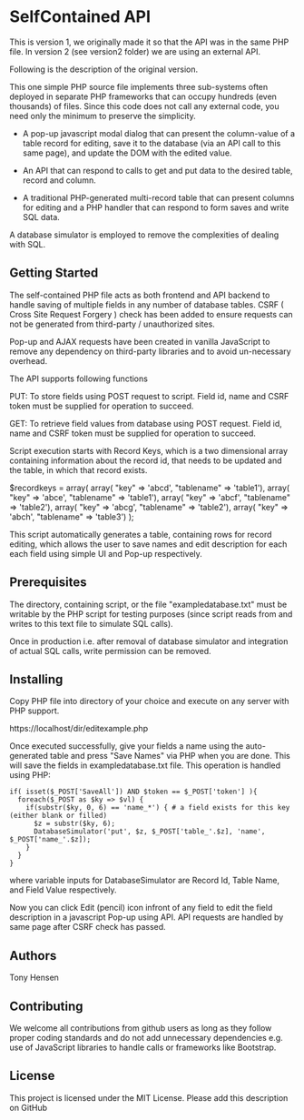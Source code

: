 # SelfContained API

This is version 1, we originally made it so that the API was in the same PHP file. In version 2 (see version2 folder) we are using an external API.

Following is the description of the original version.

This one simple PHP source file implements three sub-systems often deployed in separate PHP frameworks that can occupy hundreds (even thousands) of files. Since this code does not call any external code, you need only the minimum to preserve the simplicity.

* A pop-up javascript modal dialog that can present the column-value of a table record for editing, save it to the database (via an API call to this same page), and update the DOM with the edited value.

* An API that can respond to calls to get and put data to the desired table, record and column.

* A traditional PHP-generated multi-record table that can present columns for editing and a PHP handler that can respond to form saves and write SQL data.

A database simulator is employed to remove the complexities of dealing with SQL.

## Getting Started

The self-contained PHP file acts as both frontend and API backend to handle saving of multiple fields in any number of database tables. CSRF ( Cross Site Request Forgery ) check has been added to ensure requests can not be generated from third-party / unauthorized sites.

Pop-up and AJAX requests have been created in vanilla JavaScript to remove any dependency on third-party libraries and to avoid un-necessary overhead.

The API supports following functions

PUT: To store fields using POST request to script. Field id, name and CSRF token must be supplied for operation to succeed.

GET: To retrieve field values from database using POST request. Field id, name and CSRF token must be supplied for operation to succeed.

Script execution starts with Record Keys, which is a two dimensional array containing information about the record id, that needs to be updated and the table, in which that record exists.

$recordkeys = array(
array( "key" => 'abcd', "tablename" => 'table1'),
array( "key" => 'abce', "tablename" => 'table1'),
array( "key" => 'abcf', "tablename" => 'table2'),
array( "key" => 'abcg', "tablename" => 'table2'),
array( "key" => 'abch', "tablename" => 'table3')
);

This script automatically generates a table, containing rows for record editing, which allows the user to save names and edit description for each each field using simple UI and Pop-up respectively.

## Prerequisites

The directory, containing script, or the file "exampledatabase.txt" must be writable by the PHP script for testing purposes (since script reads from and writes to this text file to simulate SQL calls).

Once in production i.e. after removal of database simulator and integration of actual SQL calls, write permission can be removed.

## Installing

Copy PHP file into directory of your choice and execute on any server with PHP support.

https://localhost/dir/editexample.php

Once executed successfully, give your fields a name using the auto-generated table and press "Save Names" via PHP when you are done. This will save the fields in exampledatabase.txt file. This operation is handled using PHP:

```
if( isset($_POST['SaveAll']) AND $token == $_POST['token'] ){
  foreach($_POST as $ky => $vl) {
    if(substr($ky, 0, 6) == 'name_*') { # a field exists for this key (either blank or filled)
      $z = substr($ky, 6);
      DatabaseSimulator('put', $z, $_POST['table_'.$z], 'name', $_POST['name_'.$z]);
    }
  }
}
```
where variable inputs for DatabaseSimulator are Record Id, Table Name, and Field Value respectively.

Now you can click Edit (pencil) icon infront of any field to edit the field description in a javascript Pop-up using API. API requests are handled by same page after CSRF check has passed.

## Authors

Tony Hensen

## Contributing

We welcome all contributions from github users as long as they follow proper coding standards and do not add unnecessary dependencies e.g. use of JavaScript libraries to handle calls or frameworks like Bootstrap.

## License

This project is licensed under the MIT License.
Please add this description on GitHub
